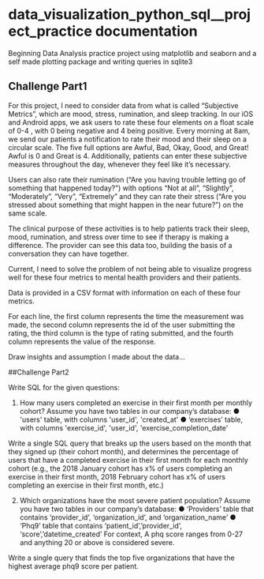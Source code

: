 # data_visualization_python_sql__project_practice documentation
Beginning Data Analysis practice project using matplotlib and seaborn and a self made plotting package and writing queries in sqlite3 

## Challenge Part1
For this project, I need to consider data from what is called “Subjective Metrics”, which are
mood, stress, rumination, and sleep tracking. In our iOS and Android apps, we ask users to rate
these four elements on a float scale of 0-4 , with 0 being negative and 4 being positive.
Every morning at 8am, we send our patients a notification to rate their mood and their sleep on
a circular scale. The five full options are Awful, Bad, Okay, Good, and Great! Awful is 0 and
Great is 4. Additionally, patients can enter these subjective measures throughout the day,
whenever they feel like it’s necessary.

Users can also rate their rumination (“Are you having trouble letting go of something that
happened today?”) with options “Not at all”, “Slightly”, “Moderately”, “Very”, “Extremely” and they
can rate their stress (“Are you stressed about something that might happen in the near future?”)
on the same scale.

The clinical purpose of these activities is to help patients track their sleep, mood, rumination,
and stress over time to see if therapy is making a difference. The provider can see this data too,
building the basis of a conversation they can have together.

Current, I need to solve the problem of not being able to visualize progress well for these four metrics
to mental health providers and their patients.

Data is provided in a CSV format with information on each of these four metrics. 

For each line, the first column represents the time the measurement was made, the second
column represents the id of the user submitting the rating, the third column is the type of rating
submitted, and the fourth column represents the value of the response.

Draw insights and assumption I made about the data...

##Challenge Part2

Write SQL for the given questions:

1. How many users completed an exercise in their first month per monthly cohort?
Assume you have two tables in our company’s database:
● 'users' table, with columns 'user_id', 'created_at'
● ‘exercises’ table, with columns 'exercise_id', 'user_id', 'exercise_completion_date'

Write a single SQL query that breaks up the users based on the month that they signed up (their
cohort month), and determines the percentage of users that have a completed exercise in their
first month for each monthly cohort (e.g., the 2018 January cohort has x% of users completing
an exercise in their first month, 2018 February cohort has x% of users completing an exercise in
their first month, etc.)

2. Which organizations have the most severe patient population?
Assume you have two tables in our company’s database:
● ‘Providers’ table that contains ‘provider_id’, ‘organization_id’, and ‘organization_name’
● ‘Phq9’ table that contains ‘patient_id’,’provider_id’, ‘score’,’datetime_created’
For context, A phq score ranges from 0-27 and anything 20 or above is considered severe.

Write a single query that finds the top five organizations that have the highest average phq9
score per patient.
